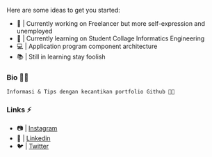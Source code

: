 <!--
**anantyan/anantyan** is a ✨ _special_ ✨ repository because its `README.md` (this file) appears on your GitHub profile.

Here are some ideas to get you started:

- 🔭 I’m currently working on ...
- 🌱 I’m currently learning ...
- 👯 I’m looking to collaborate on ...
- 🤔 I’m looking for help with ...
- 💬 Ask me about ...
- 📫 How to reach me: ...
- 😄 Pronouns: ...
- ⚡ Fun fact: ...
-->

Here are some ideas to get you started:
- 🔭 | Currently working on Freelancer but more self-expression and unemployed
- 🌱 | Currently learning on Student Collage Informatics Engineering
- 💻 | Application program component architecture
- 📚 | Still in learning stay foolish

### Bio 👨‍🦱
```
Informasi & Tips dengan kecantikan portfolio Github 👨‍💻
```

### Links ⚡
- 📷 | <a href="https://www.instagram.com/anantyan"> Instagram </a>
- 🔗 | <a href="https://www.linkedin.com/in/anantyan"> Linkedin </a>
- 🐦 | <a href="https://www.twitter.com/anantyan_twt"> Twitter </a>
